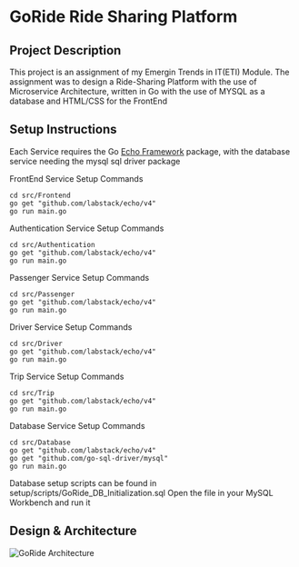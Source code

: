 # GoRide Ride Sharing Platform

## Project Description

This project is an assignment of my Emergin Trends in IT(ETI) Module. The assignment was to design a Ride-Sharing Platform with the use of Microservice Architecture, written in Go with the use of MYSQL as a database and HTML/CSS for the FrontEnd

## Setup Instructions

Each Service requires the Go [Echo Framework](https://echo.labstack.com/guide/) package, with the database service needing the mysql sql driver package

FrontEnd Service Setup Commands

```
cd src/Frontend
go get "github.com/labstack/echo/v4"
go run main.go
```

Authentication Service Setup Commands

```
cd src/Authentication
go get "github.com/labstack/echo/v4"
go run main.go
```

Passenger Service Setup Commands

```
cd src/Passenger
go get "github.com/labstack/echo/v4"
go run main.go
```

Driver Service Setup Commands

```
cd src/Driver
go get "github.com/labstack/echo/v4"
go run main.go
```

Trip Service Setup Commands

```
cd src/Trip
go get "github.com/labstack/echo/v4"
go run main.go
```

Database Service Setup Commands

```
cd src/Database
go get "github.com/labstack/echo/v4"
go get "github.com/go-sql-driver/mysql"
go run main.go
```
Database setup scripts can be found in setup/scripts/GoRide_DB_Initialization.sql
Open the file in your MySQL Workbench and run it

## Design & Architecture

![GoRide Architecture](https://github.com/Axieof/GoRide/tree/master/setup/img/GoRide_Architecture_Diagram.png)
